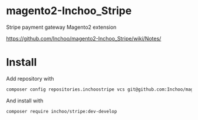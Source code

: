 magento2-Inchoo_Stripe
======================

Stripe payment gateway Magento2 extension

https://github.com/Inchoo/magento2-Inchoo_Stripe/wiki/Notes/

Install
=======

Add repository with

```bash
composer config repositories.inchoostripe vcs git@github.com:Inchoo/magento2-Inchoo_Stripe.git
```

And install with 

```bash
composer require inchoo/stripe:dev-develop
```
